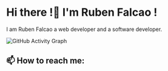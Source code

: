 # Hi there !👋 I'm Ruben Falcao !

I am Ruben Falcao a web developer and a software developer. 

![GitHub Activity Graph](https://activity-graph.herokuapp.com/graph?username=RubenFalcao14&theme=xcode)

## 📫 How to reach me:

<!--
**RubenFalcao14/RubenFalcao14** is a ✨ _special_ ✨ repository because its `README.md` (this file) appears on your GitHub profile.

Here are some ideas to get you started:

- 🔭 I’m currently working on ...
- 🌱 I’m currently learning ...
- 👯 I’m looking to collaborate on ...
- 🤔 I’m looking for help with ...
- 💬 Ask me about ...
- 📫 How to reach me: ...
- 😄 Pronouns: ...
- ⚡ Fun fact: ...
-->
